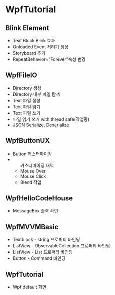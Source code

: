 # WpfTutorial
<h2>Blink Element</h2>
<ul>
  <li>Text Block Blink 효과</li>
  <li>Onloaded Event 처리기 생성</li>
  <li>Storyboard 추가</li>
  <li>RepeatBehavior="Forever"속성 변경</li>
</ul>
<h2>WpfFileIO</h2>
<ul>
  <li>Directory 생성</li>
  <li>Directory 내부 파일 탐색</li>
  <li>Text 파일 생성</li>
  <li>Text 파일 읽기</li>
  <li>Text 파일 쓰기</li>
  <li>파일 읽기 쓰기 with thread safe(작업중)</li>
  <li>JSON Serialize, Deserialize</li>
</ul>
<h2>WpfButtonUX</h2>
<ul>
  <li>Button 커스터마이징</li>
  <li> <ul> 커스터마이징 내역 <li> Mouse Over </li> <li> Mouse Click </li> <li> Blend 작업 </li> </ul> </li>
</ul>
<h2>WpfHelloCodeHouse</h2>
<ul>
  <li>MessageBox 출력 확인</li>
</ul>
<h2>WpfMVVMBasic</h2>
<ul>
  <li>Textblock - string 프로퍼티 바인딩</li>
  <li>ListView - ObservableCollection<string> 프로퍼티 바인딩</li>
  <li>ListView - List<string> 프로퍼티 바인딩</li>
  <li>Button - Command 바인딩</li>
</ul>
<h2>WpfTutorial</h2>
<ul>
  <li>Wpf default 화면</li>

